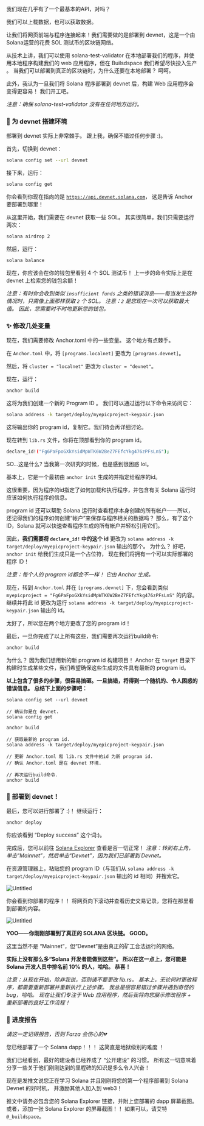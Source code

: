 我们现在几乎有了一个最基本的API，对吗？

我们可以上载数据，也可以获取数据。

让我们将网页前端与程序连接起来！我们需要做的是部署到 devnet，这是一个由 Solana运营的花费 SOL 测试币的区块链网络。

从技术上讲，我们可以使用 solana-test-validator 在本地部署我们的程序，并使用本地程序构建我们的 web 应用程序，但在 Builsdspace 我们希望尽快投入生产 。 当我们可以部署到真正的区块链时，为什么还要在本地部署？ 呵呵。

此外，我认为一旦我们将 Solana 程序部署到 devnet 后，构建 Web 应用程序会变得更容易！ 我们开工吧。

*注意：确保 solana-test-validator 没有在任何地方运行。*

### 🌳 为 devnet 搭建环境

部署到 devnet 实际上非常棘手。 跟上我，确保不错过任何步骤 :)。

首先，切换到 devnet：

```bash
solana config set --url devnet
```

接下来，运行：

```bash
solana config get
```

你会看到你现在指向的是 [`https://api.devnet.solana.com`](https://api.devnet.solana.com/)， 这是告诉 Anchor 要部署到哪里！

从这里开始，我们需要在 devnet 获取一些 SOL。 其实很简单，我们只需要运行两次：

```bash
solana airdrop 2
```

然后，运行：

```bash
solana balance
```

现在，你应该会在你的钱包里看到 4 个 SOL 测试币！ 上一步的命令实际上是在 devnet 上检索您的钱包余额！

*注意：有时你会收到类似 `insufficient funds` 之类的错误消息——每当发生这种情况时，只需像上面那样获取 `2` 个 SOL。 注意：`2` 是您现在一次可以获取最大值。 因此，您需要时不时地更新您的钱包。*

### ✨ 修改几处变量

现在，我们需要修改 Anchor.toml 中的一些变量。 这个地方有点棘手。

在 `Anchor.toml` 中，将 `[programs.localnet]` 更改为 `[programs.devnet]`。

然后，将 `cluster = "localnet"` 更改为 `cluster = "devnet"`。

现在，运行：

```bash
anchor build
```
这将为我们创建一个新的 Program ID 。 我们可以通过运行以下命令来访问它：

```bash
solana address -k target/deploy/myepicproject-keypair.json
```

这将输出你的 program id，复制它。我们待会再详细讨论。

现在转到 `lib.rs` 文件，你将在顶部看到你的 program id。
```bash
declare_id!("Fg6PaFpoGXkYsidMpWTK6W2BeZ7FEfcYkg476zPFsLnS");
```

SO…这是什么? 当我第一次研究的时候，也是感到很困惑 lol。

基本上，它是一个最初由 `anchor init` 生成的并指定给程序的id。

这很重要，因为程序的id指定了如何加载和执行程序，并包含有关 Solana 运行时应该如何执行程序的信息。

program id 还可以帮助 Solana 运行时查看程序本身创建的所有帐户——所以，还记得我们的程序如何创建“帐户”来保存与程序相关的数据吗？ 那么，有了这个 ID，Solana 就可以快速查看程序生成的所有帐户并轻松引用它们。

因此，**我们需要将 `declare_id!` 中的这个 id** 更改为 `solana address -k target/deploy/myepicproject-keypair.json` 输出的那个。 为什么？ 好吧，`anchor init` 给我们生成只是一个占位符， 现在我们将拥有一个可以实际部署的程序 ID！

*注意：每个人的 program id都会不一样！ 它由 Anchor 生成。*

现在，转到 `Anchor.toml` 并在 `[programs.devnet]` 下，您会看到类似 `myepicproject = "Fg6PaFpoGXkYsidMpWTK6W2BeZ7FEfcYkg476zPFsLnS"` 的内容。 继续并将此 id 更改为运行 `solana address -k target/deploy/myepicproject-keypair.json` 输出的 id。

太好了，所以您在两个地方更改了您的 program id！

最后，一旦你完成了以上所有这些，我们需要再次运行build命令:

```bash
anchor build
```

为什么？ 因为我们想用新的新 program id 构建项目！ Anchor 在 `target` 目录下构建时生成某些文件，我们希望确保这些生成的文件具有最新的 program id。

**以上包含了很多的步骤，很容易搞砸。一旦搞错，将得到一个随机的、令人困惑的错误信息。 总结下上面的步骤吧：**

```
solana config set --url devnet

// 确认你是在 devnet.
solana config get

anchor build

// 获取最新的 program id.
solana address -k target/deploy/myepicproject-keypair.json

// 更新 Anchor.toml 和 lib.rs 文件中的id 为新 program id.
// 确认 Anchor.toml 是在 devnet 环境.

// 再次运行build命令.
anchor build
```

### 🚀 部署到 devnet！

最后，您可以进行部署了 :)！ 继续运行：

```bash
anchor deploy
```

你应该看到 “Deploy success” 这个词:)。

完成后，您可以前往 [Solana Explorer](https://explorer.solana.com/?cluster=devnet) 查看是否一切正常！ *注意：转到右上角，单击“Mainnet”，然后单击“Devnet”，因为我们已部署到 Devnet。*

在资源管理器上，粘贴您的 program ID（与我们从 `solana address -k target/deploy/myepicproject-keypair.json` 输出的 id 相同）并搜索它。

![Untitled](https://i.imgur.com/U2wgQpj.png)

你会看到你部署的程序！！ 将网页向下滚动并查看历史交易记录，您将在那里看到部署的内容。

![Untitled](https://i.imgur.com/KeTHI7p.png)

**YOO——你刚刚部署到了真正的 SOLANA 区块链。 GOOD。**

这里当然不是 “Mainnet”，但“Devnet”是由真正的矿工合法运行的网络。

**实际上没有那么多“Solana 开发者能做到这些”。 所以在这一点上，您可能是 Solana 开发人员中排名前 10% 的人，哈哈。 恭喜！**

*注意：从现在开始，除非我说，否则请不要更改 lib.rs。 基本上，无论何时更改程序，都需要重新部署并重新执行上述步骤。 我总是很容易错过步骤并遇到奇怪的bug，哈哈。 现在让我们专注于 Web 应用程序，然后我将向您展示修改程序 + 重新部署的良好工作流程！*


### 🚨 进度报告

*请这一定记得报告，否则 Farza 会伤心的💔*

您已经部署了一个 Solana dapp！！！ 这简直是地狱级别的难度 ！

我们已经看到，最好的建设者已经养成了 “公开建设” 的习惯。 所有这一切意味着分享一些关于他们刚刚达到的里程碑的知识是多么令人兴奋！

现在是发推文说您正在学习 Solana 并且刚刚将您的第一个程序部署到 Solana Devnet 的好时机， 并激励其他人加入到 web3！

推文中请务必包含您的 Solana Explorer 链接，并附上您部署的 dapp 屏幕截图。 或者，添加一张 Solana Explorer 的屏幕截图！！ 如果可以，请艾特 `@_buildspace`。









